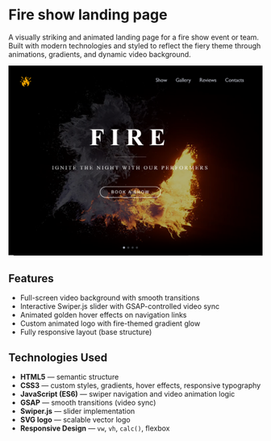 # Fire show landing page

A visually striking and animated landing page for a fire show event or team. Built with modern technologies and styled to reflect the fiery theme through animations, gradients, and dynamic video background.

![Landing screenshot](screenshots/landing-preview.png)

##  Features

- Full-screen video background with smooth transitions
- Interactive Swiper.js slider with GSAP-controlled video sync
- Animated golden hover effects on navigation links
- Custom animated logo with fire-themed gradient glow
- Fully responsive layout (base structure)

##  Technologies Used

- **HTML5** — semantic structure
- **CSS3** — custom styles, gradients, hover effects, responsive typography
- **JavaScript (ES6)** — swiper navigation and video animation logic
- **GSAP** — smooth transitions (video sync)
- **Swiper.js** — slider implementation
- **SVG logo** — scalable vector logo
- **Responsive Design** — `vw`, `vh`, `calc()`, flexbox

